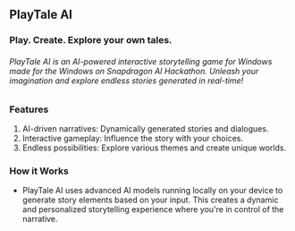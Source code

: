 ## PlayTale AI
### Play. Create. Explore your own tales.

###### PlayTale AI is an AI-powered interactive storytelling game for Windows made for the Windows on Snapdragon AI Hackathon. Unleash your imagination and explore endless stories generated in real-time!

### Features
1. AI-driven narratives: Dynamically generated stories and dialogues.
2. Interactive gameplay: Influence the story with your choices.
3. Endless possibilities: Explore various themes and create unique worlds.

### How it Works
- PlayTale AI uses advanced AI models running locally on your device to generate story elements based on your input. This creates a dynamic and personalized storytelling experience where you're in control of the narrative.
